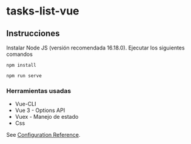 # tasks-list-vue
## Instrucciones
Instalar Node JS (versión recomendada 16.18.0). 
Ejecutar los siguientes comandos

```
npm install
```

```
npm run serve
```

### Herramientas usadas
* Vue-CLI
* Vue 3 - Options API
* Vuex - Manejo de estado
* Css

See [Configuration Reference](https://cli.vuejs.org/config/).
